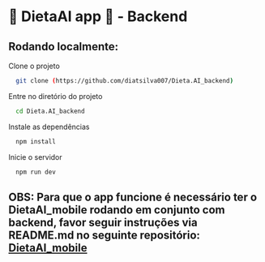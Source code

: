 # 💙 DietaAI app 📲 - Backend

## Rodando localmente:

Clone o projeto

```bash
  git clone (https://github.com/diatsilva007/Dieta.AI_backend)
```

Entre no diretório do projeto

```bash
  cd Dieta.AI_backend
```

Instale as dependências

```bash
  npm install
```

Inicie o servidor

```bash
  npm run dev
```
## OBS: Para que o app funcione é necessário ter o DietaAI_mobile rodando em conjunto com backend, favor seguir instruções via README.md no seguinte repositório: [DietaAI_mobile](https://github.com/diatsilva007/Dieta.AI_mobile)
